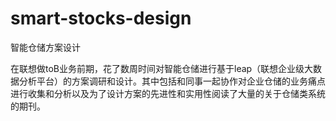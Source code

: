 # smart-stocks-design
智能仓储方案设计

在联想做toB业务前期，花了数周时间对智能仓储进行基于leap（联想企业级大数据分析平台）的方案调研和设计。其中包括和同事一起协作对企业仓储的业务痛点进行收集和分析以及为了设计方案的先进性和实用性阅读了大量的关于仓储类系统的期刊。
